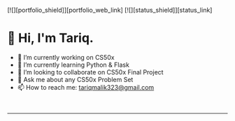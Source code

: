 [![][portfolio_shield]][portfolio_web_link]
[![][status_shield]][status_link]

# 👋 Hi, I'm Tariq.

- 🔭 I’m currently working on CS50x
- 🌱 I’m currently learning Python & Flask
- 👯 I’m looking to collaborate on CS50x Final Project
- 💬 Ask me about any CS50x Problem Set
- 📫 How to reach me: tariqmalik323@gmail.com

<br>

---

<br>
